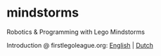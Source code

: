 # mindstorms
Robotics &amp; Programming with Lego Mindstorms

Introduction @ firstlegoleague.org: 
[English](http://www.firstlegoleague.org/challenge) | 
[Dutch](http://www.firstlegoleague.org/challenge#block-block-19)
